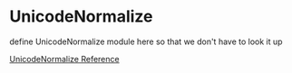 # UnicodeNormalize

define UnicodeNormalize module here so that we don't have to look it up


[UnicodeNormalize Reference](https://ruby-doc.org/core-2.6/UnicodeNormalize.html)